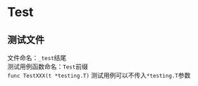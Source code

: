 # Test

测试文件
------
文件命名：`_test`结尾<br>
测试用例函数命名：`Test`前缀<br>
    `func TestXXX(t *testing.T)` 测试用例可以不传入`*testing.T`参数<br>

